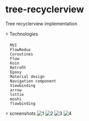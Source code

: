 # tree-recyclerview
Tree recyclerview implementation 

⚡ Technologies

      MVI
      FlowRedux
      Coroutines
      Flow
      Koin
      Retroﬁt
      Epoxy
      Material design
      Navigation component
      Viewbinding
      arrow
      lottie
      moshi
      flowbinding

⚡ screenshots
      ![1](https://user-images.githubusercontent.com/26659539/94300736-bade4800-ff69-11ea-90b0-ffe2157549c6.jpg)
      ![2](https://user-images.githubusercontent.com/26659539/94300743-bca80b80-ff69-11ea-829c-b9d328bfb41e.jpg)
      ![3](https://user-images.githubusercontent.com/26659539/94300746-bdd93880-ff69-11ea-9975-c72e0602d1f7.jpg)
      ![4](https://user-images.githubusercontent.com/26659539/94300751-bf0a6580-ff69-11ea-9f33-2f856af44499.jpg)

